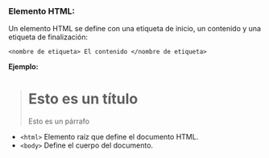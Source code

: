 ### Elemento HTML:

Un elemento HTML se define con una etiqueta de inicio, un contenido y una etiqueta de finalización:

``<nombre de etiqueta> El contenido </nombre de etiqueta>``

**Ejemplo:** 
            
  ><h1>Esto es un título</h1>
  ><p>Esto es un párrafo</p>

- ``<html>`` Elemento raíz que define el documento HTML.
- ``<body>`` Define el cuerpo del documento.
